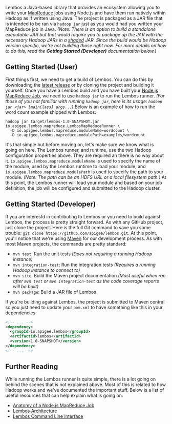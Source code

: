 Lembos a Java-based library that provides an ecosystem allowing you to write your [MapReduce][mapreduce] jobs using
Node.js and have them run natively within Hadoop as if written using Java.  The project is packaged as a JAR file
that is intended to be ran via `hadoop jar` just as you would had you written your MapReduce job in Java.  *(Note:
There is an option to build a standalone executable JAR but that would require you to package up the JAR with the
necessary Hadoop JARs in a [shaded][shade] JAR.  Since the build would be Hadoop version specific, we're not
building those right now.  For more details on how to do this, read the **Getting Started (Developer)**
documentation below.)*

## Getting Started (User)

First things first, we need to get a build of Lembos.  You can do this by downloading the
[latest release][releases] or by cloning the project and building it yourself.  Once you have a Lembos build and you
have built your [Node.js MapReduce Job][anatomy-of-a-job], we need to use `hadoop jar` to run the Lembos runner.
*(For those of you not familiar with running `hadoop jar`, here is its usage: `hadoop jar <jar> [mainClass] args...`)*
Below is an example of how to run the word count example shipped with Lembos:

```
hadoop jar target/lembos-1.0-SNAPSHOT.jar io.apigee.lembos.mapreduce.LembosMapReduceRunner \
  -D io.apigee.lembos.mapreduce.moduleName=wordcount \
  -D io.apigee.lembos.mapreduce.modulePath=examples/wordcount
```

It's that simple but before moving on, let's make sure we know what is going on here.  The Lembos runner, and runtime,
use the two Hadoop configuration properties above.  They are required an there is no way about it.
`io.apigee.lembos.mapreduce.moduleName` is used to specify the name of the module, used by the Lembos runtime to load
your module, and `io.apigee.lembos.mapreduce.modulePath` is used to specify the path to your module.  *(Note: The path
can be an HDFS URL or a local filesystem path.)*  At this point, the Lembos runner will load your module and based on
your job definition, the job will be configured and submitted to the Hadoop cluster.

## Getting Started (Developer)

If you are interestd in contributing to Lembos or you need to build against Lembos, the process is pretty straight
forward.  As with any GitHub project, just clone the project.  Here is the full Git command to save you some trouble:
`git clone https://github.com/apigee/lembos.git`.  At this point, you'll notice that we're using [Maven][maven] for our
development process.  As with most Maven projects, the commands are pretty standard:

* `mvn test`: Run the unit tests *(Does not requiring a running Hadoop instance)*
* `mvn integration-test`: Run the integration tests *(Requires a running Hadoop instance to connect to)*
* `mvn site`: Build the Maven project documentation *(Most useful when ran after `mvn test` or `mvn integration-test`
as the code coverage reports will be built)*
* `mvn package`: Build a JAR file of Lembos

If you're building against Lembos, the project is submitted to Maven central so you just need to update your `pom.xml`
to have something like this in your dependencies:

```xml
<!-- ... -->
<dependency>
  <groupId>io.apigee.lembos</groupId>
  <artifactId>lembos</artifactId>
  <version>1.0-SNAPSHOT</version>
</dependency>
<!-- ... -->
```

## Further Reading

While running the Lembos runner is quite simple, there is a lot going on behind the scenes that is not explained above.
Most of this is related to how Hadoop works and we've documented the important stuff.  Below is a list of useful
resources that can help explain what is going on:

* [Anatomy of a Node.js MapReduce Job][anatomy-of-a-job]
* [Lembos Architecture][lembos-architecture]
* [Lembos Command Line Interface][lembos-cli]

[anatomy-of-a-job]: https://github.com/apigee/lembos/blob/master/docs/Anatomy_of_a_NodeJS_MapReduce_Job.md
[releases]: https://github.com/apigee/lembos/releases
[lembos-architecture]: https://github.com/apigee/lembos/blob/master/docs/Lembos_Architecture.md
[lembos-cli]: https://github.com/apigee/lembos/blob/master/docs/Lembos_CLI.md
[mapreduce]: http://en.wikipedia.org/wiki/MapReduce
[maven]: http://maven.apache.org/
[shade]: http://maven.apache.org/plugins/maven-shade-plugin/

